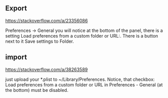 ## Export

https://stackoverflow.com/a/23356086

Preferences -> General you will notice at the bottom of the panel, there is a setting Load preferences from a custom folder or URL:. There is a button next to it Save settings to Folder.

## import

https://stackoverflow.com/a/38263589

just upload your \*.plist to ~/Library/Preferences.
Notice, that checkbox:
Load preferences from a custom folder or URL
in Preferences - General (at the bottom) must be disabled.
